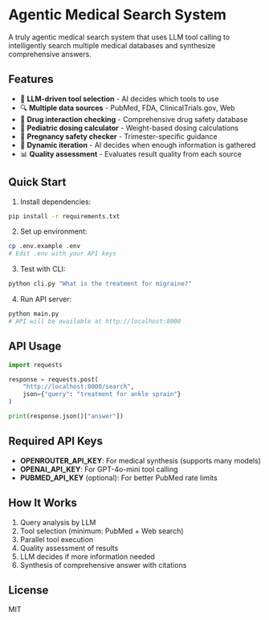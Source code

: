 # Agentic Medical Search System

A truly agentic medical search system that uses LLM tool calling to intelligently search multiple medical databases and synthesize comprehensive answers.

## Features

- 🤖 **LLM-driven tool selection** - AI decides which tools to use
- 🔍 **Multiple data sources** - PubMed, FDA, ClinicalTrials.gov, Web
- 💊 **Drug interaction checking** - Comprehensive drug safety database
- 👶 **Pediatric dosing calculator** - Weight-based dosing calculations
- 🤰 **Pregnancy safety checker** - Trimester-specific guidance
- 🔄 **Dynamic iteration** - AI decides when enough information is gathered
- 📊 **Quality assessment** - Evaluates result quality from each source

## Quick Start

1. Install dependencies:
```bash
pip install -r requirements.txt
```

2. Set up environment:
```bash
cp .env.example .env
# Edit .env with your API keys
```

3. Test with CLI:
```bash
python cli.py "What is the treatment for migraine?"
```

4. Run API server:
```bash
python main.py
# API will be available at http://localhost:8000
```

## API Usage

```python
import requests

response = requests.post(
    "http://localhost:8000/search",
    json={"query": "treatment for ankle sprain"}
)

print(response.json()["answer"])
```

## Required API Keys

- **OPENROUTER_API_KEY**: For medical synthesis (supports many models)
- **OPENAI_API_KEY**: For GPT-4o-mini tool calling
- **PUBMED_API_KEY** (optional): For better PubMed rate limits

## How It Works

1. Query analysis by LLM
2. Tool selection (minimum: PubMed + Web search)
3. Parallel tool execution
4. Quality assessment of results
5. LLM decides if more information needed
6. Synthesis of comprehensive answer with citations

## License

MIT
